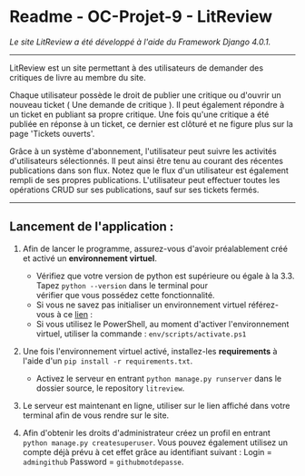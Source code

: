 # Readme - OC-Projet-9 - LitReview

*Le site LitReview a été développé à l'aide du Framework Django 4.0.1.*

---


LitReview est un site permettant à des utilisateurs de demander des critiques de livre au membre du site.  

Chaque utilisateur possède le droit de publier une critique ou d'ouvrir un nouveau ticket ( Une demande de critique ).
Il peut également répondre à un ticket en publiant sa propre critique. Une fois qu'une critique a été publiée en réponse 
à un ticket, ce dernier est clôturé et ne figure plus sur la page 'Tickets ouverts'.

Grâce à un système d'abonnement, l'utilisateur peut suivre les activités d'utilisateurs sélectionnés. Il peut ainsi 
être tenu au courant des récentes publications dans son flux.  Notez que le flux d'un utilisateur est également rempli 
de ses propres publications. L'utilisateur peut effectuer toutes les opérations CRUD sur ses publications, sauf sur 
ses tickets fermés.

---
## Lancement de l'application :   



1. Afin de lancer le programme, assurez-vous d'avoir préalablement créé et activé un **environnement virtuel**.
   
    - Vérifiez que votre version de python est supérieure ou égale à la 3.3. Tapez `python --version` dans le terminal pour  
      vérifier que vous possédez cette fonctionnalité. 
    - Si vous ne savez pas initialiser un environnement virtuel référez-vous à ce [lien](https://openclassrooms.com/fr/courses/6951236-mettez-en-place-votre-environnement-python/7014018-creez-votre-premier-environnement-virtuel) :
    - Si vous utilisez le PowerShell, au moment d'activer l'environnement virtuel, utiliser la commande : `env/scripts/activate.ps1` 


2. Une fois l'environnement virtuel activé, installez-les **requirements** à l'aide d'un `pip install -r requirements.txt`.  
    - Activez le serveur en entrant `python manage.py runserver` dans le dossier source, le repository `litreview`.
   

3. Le serveur est maintenant en ligne, utiliser sur le lien affiché dans votre terminal afin de vous rendre sur le site. 


4. Afin d'obtenir les droits d'administrateur créez un profil en entrant `python manage.py createsuperuser`. Vous pouvez également utilisez un compte déjà prévu à cet effet grâce au identifiant suivant : Login = `admingithub` Password = `githubmotdepasse`.



